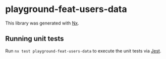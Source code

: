 # playground-feat-users-data

This library was generated with [Nx](https://nx.dev).

## Running unit tests

Run `nx test playground-feat-users-data` to execute the unit tests via [Jest](https://jestjs.io).
